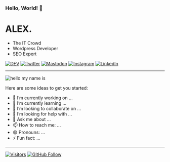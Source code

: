 ### Hello, World! 👋

ALEX.
=============

- The IT Crowd
- Wordpress Developer
- SEO Expert

[![DEV](https://img.shields.io/badge/RUNCMD.ru-%23000000.svg?&style=flat-square&logo=dev.to&logoColor=white)](https://runcmd.ru "ALEX's Homepage") 
[![Twitter](https://img.shields.io/badge/Twitter-%231DA1F2.svg?&style=flat-square&logo=twitter&logoColor=white)](https://twitter.com/c10c3d) [![Mastodon](https://img.shields.io/badge/-MASTODON-%232B90D9?style=flat-square&logo=mastodon&logoColor=white)](https://mastodon.berlin/@runcmd) [![Instagram](https://img.shields.io/badge/Instagram-FF4500?style=flat-square&logo=instagram&logoColor=white)](https://www.instagram.com/admin_passwrd/ "RUNCMD's Instagram") [![LinkedIn](https://img.shields.io/badge/LinkedIn-%230077B5.svg?&style=flat-square&logo=linkedin&logoColor=white)](https://linkedin.com/in/alekseykoshelev)

---

![hello my name is](*.png)


Here are some ideas to get you started:

- 🔭 I’m currently working on ...
- 🌱 I’m currently learning ...
- 👯 I’m looking to collaborate on ...
- 🤔 I’m looking for help with ...
- 💬 Ask me about ...
- 📫 How to reach me: ...
- 😄 Pronouns: ...
- ⚡ Fun fact: ...
---
[![Visitors](https://shields-io-visitor-counter.herokuapp.com/badge?page=Aleksksh.Aleksksh&label=visitors&logo=Codeforces&style=for-the-badge&labelColor=black&color=forestgreen)](#)
[![GitHub Follow](https://img.shields.io/github/followers/Aleksksh?label=follow&logo=github&style=for-the-badge&labelColor=black)](https://github.com/Aleksksh)
